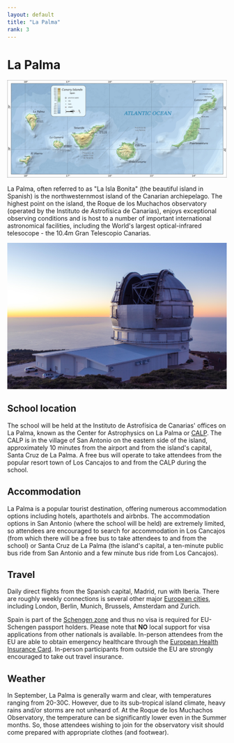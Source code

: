 ```yaml
---
layout: default
title: "La Palma"
rank: 3
---
```

# La Palma

![Map of the Canary Islands](assets/img/canarias.jpg)

La Palma, often referred to as "La Isla Bonita" (the beautiful island in Spanish) is the northwesternmost island of the Canarian archiepelago.  The highest point on the island, the Roque de los Muchachos observatory (operated by the Instituto de Astrofísica de Canarias), enjoys exceptional observing conditions and is host to a number of important international astronomical facilities, including the World's largest optical-infrared telesocope - the 10.4m Gran Telescopio Canarias.

![Gran Telescopio Canarias](assets/img/GTC.jpg)

## School location

The school will be held at the Instituto de Astrofísica de Canarias' offices on La Palma, known as the Center for Astrophysics on La Palma or [CALP](https://www.iac.es/en/observatorios-de-canarias/center-astrophysics-la-palma).  The CALP is in the village of San Antonio on the eastern side of the island, approximately 10 minutes from the airport and from the island's capital, Santa Cruz de La Palma.  A free bus will operate to take attendees from the popular resort town of Los Cancajos to and from the CALP during the school.

## Accommodation

La Palma is a popular tourist destination, offering numerous accommodation options including hotels, aparthotels and airbnbs.  The accommodation options in San Antonio (where the school will be held) are extremely limited, so attendees are encouraged to search for accommodation in Los Cancajos (from which there will be a free bus to take attendees to and from the school) or Santa Cruz de La Palma (the island's capital, a ten-minute public bus ride from San Antonio and a few minute bus ride from Los Cancajos).

## Travel

Daily direct flights from the Spanish capital, Madrid, run with Iberia.  There are roughly weekly connections is several other major [European cities](https://www.aena.es/en/la-palma/airlines-and-destinations/airport-destinations.html), including London, Berlin, Munich, Brussels, Amsterdam and Zurich.

Spain is part of the [Schengen zone](https://ec.europa.eu/home-affairs/schengen-borders-and-visa/schengen-visa_en) and thus no visa is required for EU-Schengen passport holders. Please note that **NO** local support for visa applications from other nationals is available.  In-person attendees from the EU are able to obtain emergency healthcare through the [European Health Insurance Card](https://ec.europa.eu/social/main.jsp?catId=559). In-person participants from outside the EU are strongly encouraged to take out travel insurance.

## Weather

In September, La Palma is generally warm and clear, with temperatures ranging from 20-30C.  However, due to its sub-tropical island climate, heavy rains and/or storms are not unheard of.  At the Roque de los Muchachos Observatory, the temperature can be significantly lower even in the Summer months.  So, those attendees wishing to join for the observatory visit should come prepared with appropriate clothes (and footwear).

